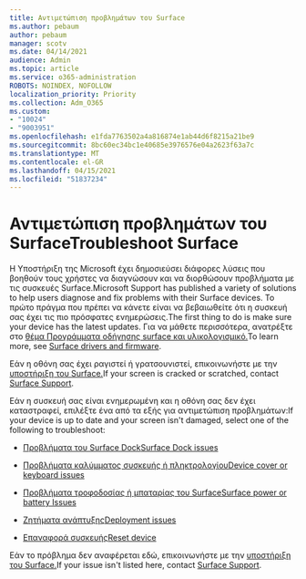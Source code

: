 ```yaml
---
title: Αντιμετώπιση προβλημάτων του Surface
ms.author: pebaum
author: pebaum
manager: scotv
ms.date: 04/14/2021
audience: Admin
ms.topic: article
ms.service: o365-administration
ROBOTS: NOINDEX, NOFOLLOW
localization_priority: Priority
ms.collection: Adm_O365
ms.custom:
- "10024"
- "9003951"
ms.openlocfilehash: e1fda7763502a4a816874e1ab44d6f8215a21be9
ms.sourcegitcommit: 8bc60ec34bc1e40685e3976576e04a2623f63a7c
ms.translationtype: MT
ms.contentlocale: el-GR
ms.lasthandoff: 04/15/2021
ms.locfileid: "51837234"
---
```

# <a name="troubleshoot-surface"></a><span data-ttu-id="be392-102">Αντιμετώπιση προβλημάτων του Surface</span><span class="sxs-lookup"><span data-stu-id="be392-102">Troubleshoot Surface</span></span>

<span data-ttu-id="be392-103">Η Υποστήριξη της Microsoft έχει δημοσιεύσει διάφορες λύσεις που βοηθούν τους χρήστες να διαγνώσουν και να διορθώσουν προβλήματα με τις συσκευές Surface.</span><span class="sxs-lookup"><span data-stu-id="be392-103">Microsoft Support has published a variety of solutions to help users diagnose and fix problems with their Surface devices.</span></span> <span data-ttu-id="be392-104">Το πρώτο πράγμα που πρέπει να κάνετε είναι να βεβαιωθείτε ότι η συσκευή σας έχει τις πιο πρόσφατες ενημερώσεις.</span><span class="sxs-lookup"><span data-stu-id="be392-104">The first thing to do is make sure your device has the latest updates.</span></span> <span data-ttu-id="be392-105">Για να μάθετε περισσότερα, ανατρέξτε στο [θέμα Προγράμματα οδήγησης surface και υλικολογισμικό.](https://docs.microsoft.com/surface/support-solutions-surface#surface-drivers-and-firmware)</span><span class="sxs-lookup"><span data-stu-id="be392-105">To learn more, see [Surface drivers and firmware](https://docs.microsoft.com/surface/support-solutions-surface#surface-drivers-and-firmware).</span></span>

<span data-ttu-id="be392-106">Εάν η οθόνη σας έχει ραγιστεί ή γρατσουνιστεί, επικοινωνήστε με την [υποστήριξη του Surface.](https://docs.microsoft.com/surface/contact-surface-support?tabs=online)</span><span class="sxs-lookup"><span data-stu-id="be392-106">If your screen is cracked or scratched, contact [Surface Support](https://docs.microsoft.com/surface/contact-surface-support?tabs=online).</span></span>

<span data-ttu-id="be392-107">Εάν η συσκευή σας είναι ενημερωμένη και η οθόνη σας δεν έχει καταστραφεί, επιλέξτε ένα από τα εξής για αντιμετώπιση προβλημάτων:</span><span class="sxs-lookup"><span data-stu-id="be392-107">If your device is up to date and your screen isn't damaged, select one of the following to troubleshoot:</span></span>
 
- [<span data-ttu-id="be392-108">Προβλήματα του Surface Dock</span><span class="sxs-lookup"><span data-stu-id="be392-108">Surface Dock issues</span></span>](https://docs.microsoft.com/surface/support-solutions-surface#surface-dock-issues)
 
- [<span data-ttu-id="be392-109">Προβλήματα καλύμματος συσκευής ή πληκτρολογίου</span><span class="sxs-lookup"><span data-stu-id="be392-109">Device cover or keyboard issues</span></span>](https://support.microsoft.com/sbs/surface/troubleshoot-your-surface-type-cover-or-keyboard-5b7ed1a7-bedd-5164-94a7-87f8e95df3fe?)
 
- [<span data-ttu-id="be392-110">Προβλήματα τροφοδοσίας ή μπαταρίας του Surface</span><span class="sxs-lookup"><span data-stu-id="be392-110">Surface power or battery Issues</span></span>](https://docs.microsoft.com/surface/support-solutions-surface#surface-power-or-battery-issues)
 
- [<span data-ttu-id="be392-111">Ζητήματα ανάπτυξης</span><span class="sxs-lookup"><span data-stu-id="be392-111">Deployment issues</span></span>](https://docs.microsoft.com/surface/support-solutions-surface#deployment-issues)
 
- [<span data-ttu-id="be392-112">Επαναφορά συσκευής</span><span class="sxs-lookup"><span data-stu-id="be392-112">Reset device</span></span>](https://docs.microsoft.com/surface/support-solutions-surface#reset-device)

<span data-ttu-id="be392-113">Εάν το πρόβλημα δεν αναφέρεται εδώ, επικοινωνήστε με την [υποστήριξη του Surface.](https://docs.microsoft.com/surface/contact-surface-support?tabs=online)</span><span class="sxs-lookup"><span data-stu-id="be392-113">If your issue isn't listed here, contact [Surface Support](https://docs.microsoft.com/surface/contact-surface-support?tabs=online).</span></span>

